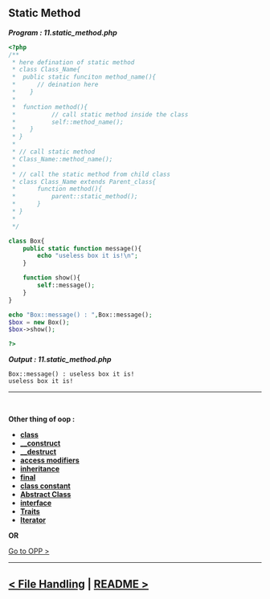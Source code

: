 ## Static Method
***Program : 11.static_method.php***
```php
<?php
/**
 * here defination of static method
 * class Class_Name{
 *  public static funciton method_name(){
 *      // deination here
 *    }
 * 
 *  function method(){
 *          // call static method inside the class
 *          self::method_name(); 
 *    }
 * }
 * 
 * // call static method
 * Class_Name::method_name();
 * 
 * // call the static method from child class
 * class Class_Name extends Parent_class{
 *      function method(){
 *          parent::static_method();
 *      }
 * }
 * 
 */

class Box{
    public static function message(){
        echo "useless box it is!\n";
    }

    function show(){
        self::message();
    }
}

echo "Box::message() : ",Box::message();
$box = new Box();
$box->show();

?>
```

***Output : 11.static_method.php***
```
Box::message() : useless box it is!
useless box it is!
```
<hr />
<br />

**Other thing of oop :**

- **[class](./00.class.md)**
- **[__construct](./01._contruct.md)**
- **[__destruct](./02._destruct.md)**
- **[access modifiers](./03.access_modifiers.md)**
- **[inheritance](./04.inheritance.md)**
- **[final](./05.final.md)**
- **[class constant](./06.class_constant.md)**
- **[Abstract Class](./07.abstract_class.md)**
- **[interface](./08.interface.md)**
- **[Traits](./09.traits.md)**
- **[Iterator](./11.iterator.md)**



**OR**

[Go to OPP >](./../08.oop.md)

<hr />

[< File Handling](./../07.file_handling.md) | [README >](./../../README.md)
----
